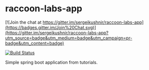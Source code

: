# raccoon-labs-app

[![Join the chat at https://gitter.im/sergeikushnir/raccoon-labs-app](https://badges.gitter.im/Join%20Chat.svg)](https://gitter.im/sergeikushnir/raccoon-labs-app?utm_source=badge&utm_medium=badge&utm_campaign=pr-badge&utm_content=badge)

[![Build Status](https://travis-ci.org/sergeikushnir/raccoon-labs-app.svg)](https://travis-ci.org/sergeikushnir/raccoon-labs-app)

Simple spring boot application from tutorials. 

